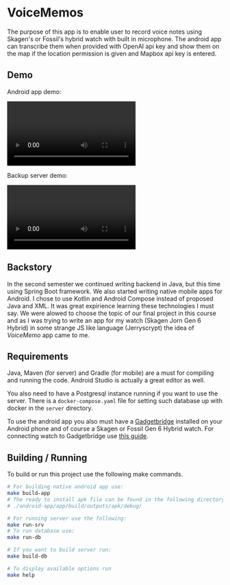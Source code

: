 # VoiceMemos

The purpose of this app is to enable user to record voice notes using Skagen's
or Fossil's hybrid watch with built in microphone. The android app can
transcribe them when provided with OpenAI api key and show them on the map
if the location permission is given and Mapbox api key is entered.

## Demo

Android app demo:

![Android app demo](./.demo/voicememos_android.mp4)

Backup server demo:

![backup server demo](./.demo/voicememos_backup.mp4)

## Backstory

In the second semester we continued writing backend in Java, but this time using
Spring Boot framework. We also started writing native mobile apps for Android.
I chose to use Kotlin and Android Compose instead of proposed Java and XML. It
was great expirience learning these technologies I must say. We were alowed to
choose the topic of our final project in this course and as I was trying to
write an app for my watch (Skagen Jorn Gen 6 Hybrid) in some strange JS like
language (Jerryscrypt) the idea of *VoiceMemo* app came to me.

## Requirements

Java, Maven (for server) and Gradle (for mobile) are a must for compiling
and running the code. Android Studio is actually a great editor as well.

You also need to have a Postgresql instance running if you want to use the
server. There is a `docker-compose.yaml` file for setting such database up
with docker in the `server` directory.

To use the android app you also must have a
[Gadgetbridge](https://gadgetbridge.org/) installed on your Android phone
and of course a Skagen or Fossil Gen 6 Hybrid watch. For connecting watch to
Gadgetbridge use
[this guide](https://gadgetbridge.org/gadgets/wearables/fossil/).

## Building / Running

To build or run this project use the following make commands.

```sh
# For building native android app use:
make build-app
# The ready to install apk file can be found in the following directory 
# ./android-app/app/build/outputs/apk/debug/

# For running server use the following:
make run-srv
# To run database use:
make run-db

# If you want to build server run:
make build-db

# To display available options run
make help
```


